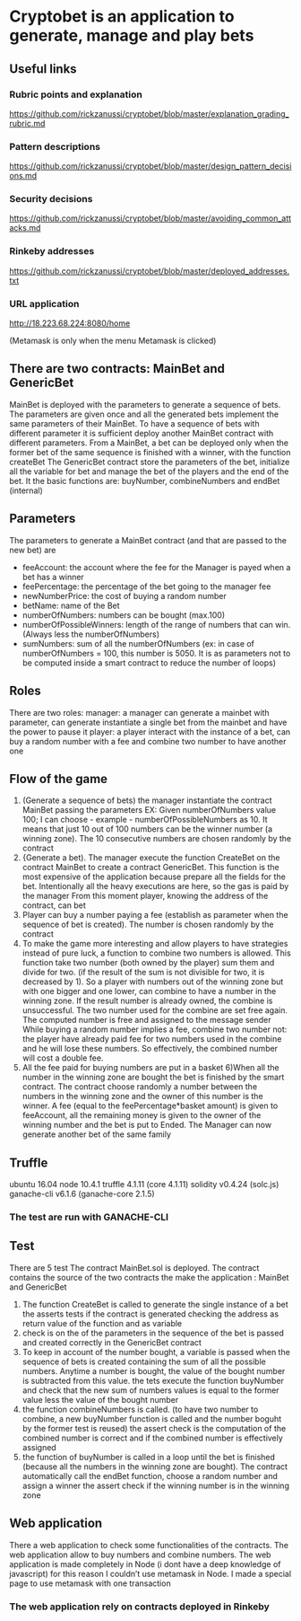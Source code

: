 # Cryptobet is an application to generate, manage and play bets


## Useful links

### Rubric points and explanation
https://github.com/rickzanussi/cryptobet/blob/master/explanation_grading_rubric.md

### Pattern descriptions
https://github.com/rickzanussi/cryptobet/blob/master/design_pattern_decisions.md

### Security decisions
https://github.com/rickzanussi/cryptobet/blob/master/avoiding_common_attacks.md

### Rinkeby addresses
https://github.com/rickzanussi/cryptobet/blob/master/deployed_addresses.txt

### URL application

http://18.223.68.224:8080/home

(Metamask is only when the menu Metamask is clicked)

## There are two contracts: MainBet and GenericBet
MainBet is deployed with the parameters to generate a sequence of bets. The parameters are given once and all the generated bets implement the same parameters of their MainBet. To have a sequence of bets with different parameter it is sufficient deploy another MainBet contract with different parameters. From a MainBet, a bet can be deployed only when the former bet of the same sequence is finished with a winner, with the function createBet The GenericBet contract store the parameters of the bet, initialize all the variable for bet and manage the bet of the players and the end of the bet. It the basic functions are: buyNumber, combineNumbers and endBet (internal)

## Parameters
The parameters to generate a MainBet contract (and that are passed to the new bet) are
* feeAccount: the account where the fee for the Manager is payed when a bet has a winner
* feePercentage: the percentage of the bet going to the manager fee
* newNumberPrice: the cost of buying a random number
* betName: name of the Bet
* numberOfNumbers: numbers can be bought (max.100)
* numberOfPossibleWinners: length of the range of numbers that can win. (Always less the numberOfNumbers)
* sumNumbers: sum of all the numberOfNumbers (ex: in case of numberOfNumbers = 100, this number is 5050. It is as parameters not to be computed inside a smart contract to reduce the number of loops)

## Roles 
There are two roles: manager: a manager can generate a mainbet with parameter, can generate instantiate a single bet from the mainbet and have the power to pause it player: a player interact with the instance of a bet, can buy a random number with a fee and combine two number to have another one

## Flow of the game

1. (Generate a sequence of bets) the manager instantiate the contract MainBet passing the parameters EX: Given numberOfNumbers value 100; I can choose - example - numberOfPossibleNumbers as 10. It means that just 10 out of 100 numbers can be the winner number (a winning zone). The 10 consecutive numbers are chosen randomly by the contract
2. {Generate a bet). The manager execute the function CreateBet on the contract MainBet to create a contract GenericBet. This function is the most expensive of the application because prepare all the fields for the bet. Intentionally all the heavy executions are here, so the gas is paid by the manager From this moment player, knowing the address of the contract, can bet
3. Player can buy a number paying a fee (establish as parameter when the sequence of bet is created). The number is chosen randomly by the contract
4. To make the game more interesting and allow players to have strategies instead of pure luck, a function to combine two numbers is allowed. This function take two number (both owned by the player) sum them and divide for two. (if the result of the sum is not divisible for two, it is decreased by 1). So a player with numbers out of the winning zone but with one bigger and one lower, can combine to have a number in the winning zone. If the result number is already owned, the combine is unsuccessful. The two number used for the combine are set free again. The computed number is free and assigned to the message sender While buying a random number implies a fee, combine two number not: the player have already paid fee for two numbers used in the combine and he will lose these numbers. So effectively, the combined number will cost a double fee.
5. All the fee paid for buying numbers are put in a basket 
6)When all the number in the winning zone are bought the bet is finished by the smart contract. The contract choose randomly a number between the numbers in the winning zone and the owner of this number is the winner. A fee (equal to the feePercentage*basket amount) is given to feeAccount, all the remaining money is given to the owner of the winning number and the bet is put to Ended. The Manager can now generate another bet of the same family

## Truffle

ubuntu 16.04 node 10.4.1 truffle 4.1.11 (core 4.1.11) solidity v0.4.24 (solc.js) ganache-cli v6.1.6 (ganache-core 2.1.5) 
### **The test are run with GANACHE-CLI**

## Test
There are 5 test The contract MainBet.sol is deployed. The contract contains the source of the two contracts the make the application : MainBet and GenericBet

1. The function CreateBet is called to generate the single instance of a bet the asserts tests if the contract is generated checking the address as return value of the function and as variable
2. check is on the of the parameters in the sequence of the bet is passed and created correctly in the GenericBet contract
3. To keep in account of the number bought, a variable is passed when the sequence of bets is created containing the sum of all the possible numbers. Anytime a number is bought, the value of the bought number is subtracted from this value. the tets execute the function buyNumber and check that the new sum of numbers values is equal to the former value less the value of the bought number
4. the function combineNumbers is called. (to have two number to combine, a new buyNumber function is called and the number boguht by the former test is reused) the assert check is the computation of the combined number is correct and if the combined number is effectively assigned
5. the function of buyNumber is called in a loop until the bet is finished (because all the numbers in the winning zone are bought). The contract automatically call the endBet function, choose a random number and assign a winner the assert check if the winning number is in the winning zone

## Web application

There a web application to check some functionalities of the contracts. The web application allow to buy numbers and combine numbers. 
The web application is made completely in Node (i dont have a deep knowledge of javascript) for this reason I couldn’t use metamask in Node. I made a special page to use metamask with one transaction

### **The web application rely on contracts deployed in Rinkeby**




